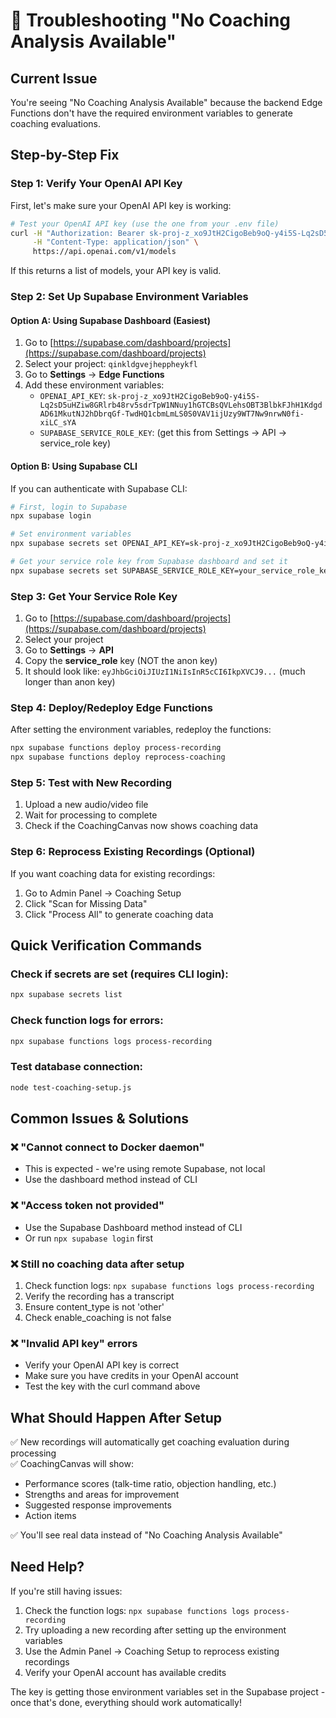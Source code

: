 # 🔧 Troubleshooting "No Coaching Analysis Available"

## Current Issue
You're seeing "No Coaching Analysis Available" because the backend Edge Functions don't have the required environment variables to generate coaching evaluations.

## Step-by-Step Fix

### Step 1: Verify Your OpenAI API Key
First, let's make sure your OpenAI API key is working:

```bash
# Test your OpenAI API key (use the one from your .env file)
curl -H "Authorization: Bearer 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" \
     -H "Content-Type: application/json" \
     https://api.openai.com/v1/models
```

If this returns a list of models, your API key is valid.

### Step 2: Set Up Supabase Environment Variables

#### Option A: Using Supabase Dashboard (Easiest)
1. Go to [https://supabase.com/dashboard/projects](https://supabase.com/dashboard/projects)
2. Select your project: `qinkldgvejheppheykfl`
3. Go to **Settings** → **Edge Functions**
4. Add these environment variables:
   - `OPENAI_API_KEY`: `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`
   - `SUPABASE_SERVICE_ROLE_KEY`: (get this from Settings → API → service_role key)

#### Option B: Using Supabase CLI
If you can authenticate with Supabase CLI:

```bash
# First, login to Supabase
npx supabase login

# Set environment variables
npx supabase secrets set OPENAI_API_KEY=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

# Get your service role key from Supabase dashboard and set it
npx supabase secrets set SUPABASE_SERVICE_ROLE_KEY=your_service_role_key_here
```

### Step 3: Get Your Service Role Key
1. Go to [https://supabase.com/dashboard/projects](https://supabase.com/dashboard/projects)
2. Select your project
3. Go to **Settings** → **API**
4. Copy the **service_role** key (NOT the anon key)
5. It should look like: `eyJhbGciOiJIUzI1NiIsInR5cCI6IkpXVCJ9...` (much longer than anon key)

### Step 4: Deploy/Redeploy Edge Functions
After setting the environment variables, redeploy the functions:

```bash
npx supabase functions deploy process-recording
npx supabase functions deploy reprocess-coaching
```

### Step 5: Test with New Recording
1. Upload a new audio/video file
2. Wait for processing to complete
3. Check if the CoachingCanvas now shows coaching data

### Step 6: Reprocess Existing Recordings (Optional)
If you want coaching data for existing recordings:
1. Go to Admin Panel → Coaching Setup
2. Click "Scan for Missing Data"
3. Click "Process All" to generate coaching data

## Quick Verification Commands

### Check if secrets are set (requires CLI login):
```bash
npx supabase secrets list
```

### Check function logs for errors:
```bash
npx supabase functions logs process-recording
```

### Test database connection:
```bash
node test-coaching-setup.js
```

## Common Issues & Solutions

### ❌ "Cannot connect to Docker daemon"
- This is expected - we're using remote Supabase, not local
- Use the dashboard method instead of CLI

### ❌ "Access token not provided"
- Use the Supabase Dashboard method instead of CLI
- Or run `npx supabase login` first

### ❌ Still no coaching data after setup
1. Check function logs: `npx supabase functions logs process-recording`
2. Verify the recording has a transcript
3. Ensure content_type is not 'other'
4. Check enable_coaching is not false

### ❌ "Invalid API key" errors
- Verify your OpenAI API key is correct
- Make sure you have credits in your OpenAI account
- Test the key with the curl command above

## What Should Happen After Setup

✅ New recordings will automatically get coaching evaluation during processing  
✅ CoachingCanvas will show:
- Performance scores (talk-time ratio, objection handling, etc.)
- Strengths and areas for improvement
- Suggested response improvements
- Action items

✅ You'll see real data instead of "No Coaching Analysis Available"

## Need Help?

If you're still having issues:
1. Check the function logs: `npx supabase functions logs process-recording`
2. Try uploading a new recording after setting up the environment variables
3. Use the Admin Panel → Coaching Setup to reprocess existing recordings
4. Verify your OpenAI account has available credits

The key is getting those environment variables set in the Supabase project - once that's done, everything should work automatically!
